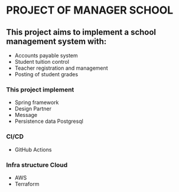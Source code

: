 # PROJECT OF MANAGER SCHOOL

## This project aims to implement a school management system with:
- Accounts payable system
- Student tuition control
- Teacher registration and management 
- Posting of student grades

### This project implement

- Spring framework
- Design Partner
- Message
- Persistence data Postgresql 

### CI/CD 

- GitHub Actions

### Infra structure Cloud 

- AWS
- Terraform

